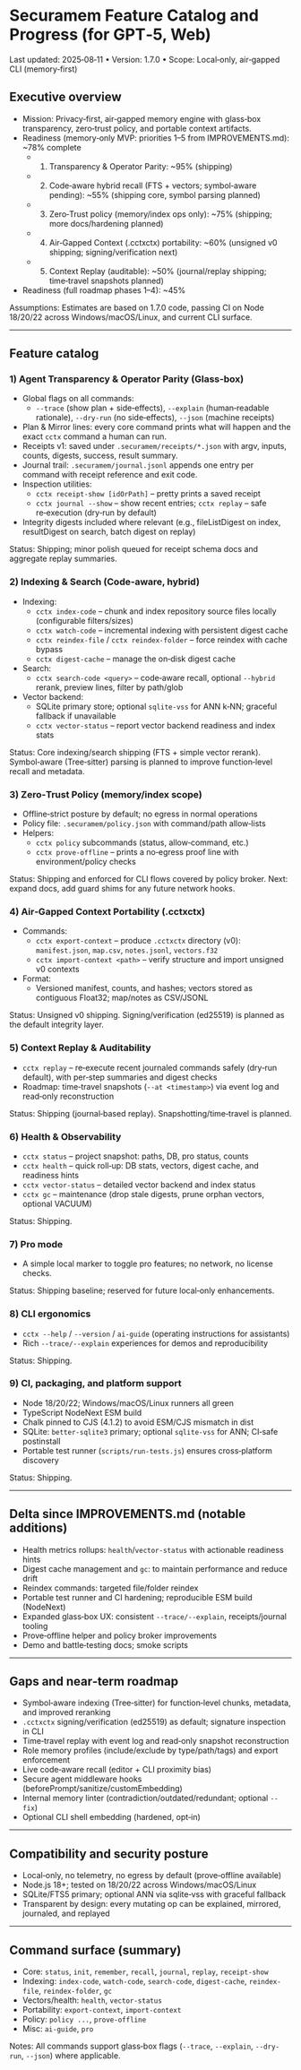 # Securamem Feature Catalog and Progress (for GPT‑5, Web)

Last updated: 2025‑08‑11 • Version: 1.7.0 • Scope: Local‑only, air‑gapped CLI (memory‑first)

## Executive overview

- Mission: Privacy‑first, air‑gapped memory engine with glass‑box transparency, zero‑trust policy, and portable context artifacts.
- Readiness (memory‑only MVP: priorities 1–5 from IMPROVEMENTS.md): ~78% complete
  - 1) Transparency & Operator Parity: ~95% (shipping)
  - 2) Code‑aware hybrid recall (FTS + vectors; symbol‑aware pending): ~55% (shipping core, symbol parsing planned)
  - 3) Zero‑Trust policy (memory/index ops only): ~75% (shipping; more docs/hardening planned)
  - 4) Air‑Gapped Context (.cctxctx) portability: ~60% (unsigned v0 shipping; signing/verification next)
  - 5) Context Replay (auditable): ~50% (journal/replay shipping; time‑travel snapshots planned)
- Readiness (full roadmap phases 1–4): ~45%

Assumptions: Estimates are based on 1.7.0 code, passing CI on Node 18/20/22 across Windows/macOS/Linux, and current CLI surface.

---

## Feature catalog

### 1) Agent Transparency & Operator Parity (Glass‑box)
- Global flags on all commands:
  - `--trace` (show plan + side‑effects), `--explain` (human‑readable rationale), `--dry-run` (no side‑effects), `--json` (machine receipts)
- Plan & Mirror lines: every core command prints what will happen and the exact `cctx` command a human can run.
- Receipts v1: saved under `.securamem/receipts/*.json` with argv, inputs, counts, digests, success, result summary.
- Journal trail: `.securamem/journal.jsonl` appends one entry per command with receipt reference and exit code.
- Inspection utilities:
  - `cctx receipt-show [idOrPath]` – pretty prints a saved receipt
  - `cctx journal --show` – show recent entries; `cctx replay` – safe re‑execution (dry‑run by default)
- Integrity digests included where relevant (e.g., fileListDigest on index, resultDigest on search, batch digest on replay)

Status: Shipping; minor polish queued for receipt schema docs and aggregate replay summaries.

### 2) Indexing & Search (Code‑aware, hybrid)
- Indexing:
  - `cctx index-code` – chunk and index repository source files locally (configurable filters/sizes)
  - `cctx watch-code` – incremental indexing with persistent digest cache
  - `cctx reindex-file` / `cctx reindex-folder` – force reindex with cache bypass
  - `cctx digest-cache` – manage the on‑disk digest cache
- Search:
  - `cctx search-code <query>` – code‑aware recall, optional `--hybrid` rerank, preview lines, filter by path/glob
- Vector backend:
  - SQLite primary store; optional `sqlite-vss` for ANN k‑NN; graceful fallback if unavailable
  - `cctx vector-status` – report vector backend readiness and index stats

Status: Core indexing/search shipping (FTS + simple vector rerank). Symbol‑aware (Tree‑sitter) parsing is planned to improve function‑level recall and metadata.

### 3) Zero‑Trust Policy (memory/index scope)
- Offline‑strict posture by default; no egress in normal operations
- Policy file: `.securamem/policy.json` with command/path allow‑lists
- Helpers:
  - `cctx policy` subcommands (status, allow‑command, etc.)
  - `cctx prove-offline` – prints a no‑egress proof line with environment/policy checks

Status: Shipping and enforced for CLI flows covered by policy broker. Next: expand docs, add guard shims for any future network hooks.

### 4) Air‑Gapped Context Portability (.cctxctx)
- Commands:
  - `cctx export-context` – produce `.cctxctx` directory (v0): `manifest.json`, `map.csv`, `notes.jsonl`, `vectors.f32`
  - `cctx import-context <path>` – verify structure and import unsigned v0 contexts
- Format:
  - Versioned manifest, counts, and hashes; vectors stored as contiguous Float32; map/notes as CSV/JSONL

Status: Unsigned v0 shipping. Signing/verification (ed25519) is planned as the default integrity layer.

### 5) Context Replay & Auditability
- `cctx replay` – re‑execute recent journaled commands safely (dry‑run default), with per‑step summaries and digest checks
- Roadmap: time‑travel snapshots (`--at <timestamp>`) via event log and read‑only reconstruction

Status: Shipping (journal‑based replay). Snapshotting/time‑travel is planned.

### 6) Health & Observability
- `cctx status` – project snapshot: paths, DB, pro status, counts
- `cctx health` – quick roll‑up: DB stats, vectors, digest cache, and readiness hints
- `cctx vector-status` – detailed vector backend and index status
- `cctx gc` – maintenance (drop stale digests, prune orphan vectors, optional VACUUM)

Status: Shipping.

### 7) Pro mode
- A simple local marker to toggle pro features; no network, no license checks.

Status: Shipping baseline; reserved for future local‑only enhancements.

### 8) CLI ergonomics
- `cctx --help` / `--version` / `ai-guide` (operating instructions for assistants)
- Rich `--trace/--explain` experiences for demos and reproducibility

Status: Shipping.

### 9) CI, packaging, and platform support
- Node 18/20/22; Windows/macOS/Linux runners all green
- TypeScript NodeNext ESM build
- Chalk pinned to CJS (4.1.2) to avoid ESM/CJS mismatch in dist
- SQLite: `better-sqlite3` primary; optional `sqlite-vss` for ANN; CI‑safe postinstall
- Portable test runner (`scripts/run-tests.js`) ensures cross‑platform discovery

Status: Shipping.

---

## Delta since IMPROVEMENTS.md (notable additions)
- Health metrics rollups: `health`/`vector-status` with actionable readiness hints
- Digest cache management and `gc`: to maintain performance and reduce drift
- Reindex commands: targeted file/folder reindex
- Portable test runner and CI hardening; reproducible ESM build (NodeNext)
- Expanded glass‑box UX: consistent `--trace/--explain`, receipts/journal tooling
- Prove‑offline helper and policy broker improvements
- Demo and battle‑testing docs; smoke scripts

---

## Gaps and near‑term roadmap
- Symbol‑aware indexing (Tree‑sitter) for function‑level chunks, metadata, and improved reranking
- `.cctxctx` signing/verification (ed25519) as default; signature inspection in CLI
- Time‑travel replay with event log and read‑only snapshot reconstruction
- Role memory profiles (include/exclude by type/path/tags) and export enforcement
- Live code‑aware recall (editor + CLI proximity bias)
- Secure agent middleware hooks (beforePrompt/sanitize/customEmbedding)
- Internal memory linter (contradiction/outdated/redundant; optional `--fix`)
- Optional CLI shell embedding (hardened, opt‑in)

---

## Compatibility and security posture
- Local‑only, no telemetry, no egress by default (prove‑offline available)
- Node.js 18+; tested on 18/20/22 across Windows/macOS/Linux
- SQLite/FTS5 primary; optional ANN via sqlite‑vss with graceful fallback
- Transparent by design: every mutating op can be explained, mirrored, journaled, and replayed

---

## Command surface (summary)
- Core: `status`, `init`, `remember`, `recall`, `journal`, `replay`, `receipt-show`
- Indexing: `index-code`, `watch-code`, `search-code`, `digest-cache`, `reindex-file`, `reindex-folder`, `gc`
- Vectors/health: `health`, `vector-status`
- Portability: `export-context`, `import-context`
- Policy: `policy ...`, `prove-offline`
- Misc: `ai-guide`, `pro`

Notes: All commands support glass‑box flags (`--trace`, `--explain`, `--dry-run`, `--json`) where applicable.
